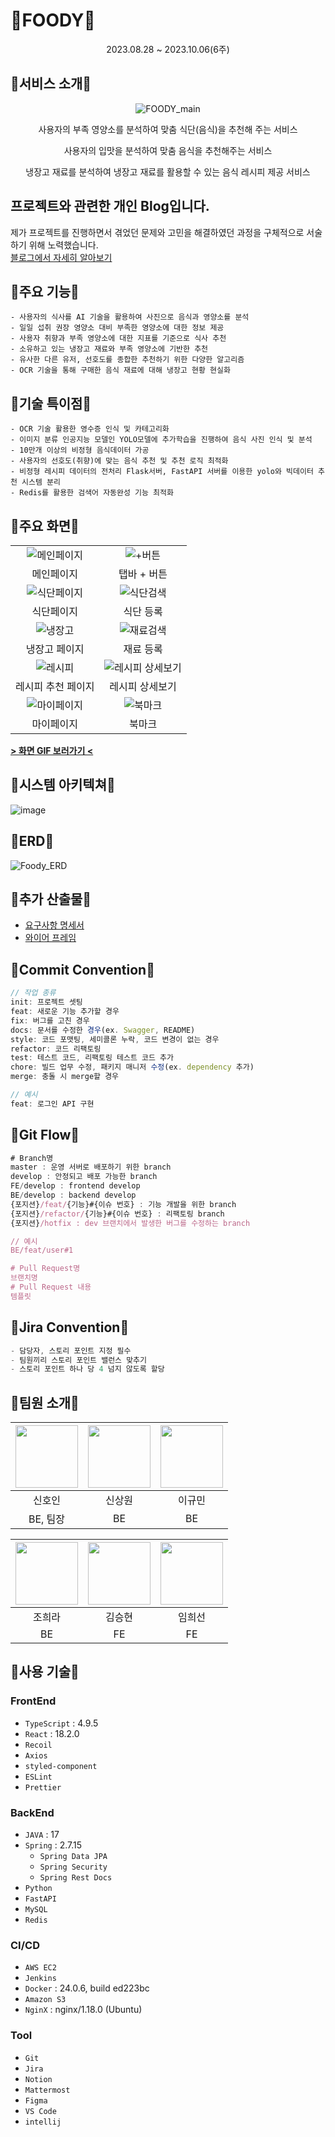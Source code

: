 # 🥦FOODY🥦

<div align=center>
2023.08.28 ~ 2023.10.06(6주)
</div>

## 🍎서비스 소개🍎

<div align=center>

![FOODY_main](https://github.com/jjoyra/simple-node-app/assets/90020798/f05df9db-2999-4835-86f3-a4dca2e15a4a)

사용자의 부족 영양소를 분석하여 맞춤 식단(음식)을 추천해 주는 서비스

사용자의 입맛을 분석하여 맞춤 음식을 추천해주는 서비스

냉장고 재료를 분석하여 냉장고 재료를 활용할 수 있는 음식 레시피 제공 서비스

</div>

## 프로젝트와 관련한 개인 Blog입니다.
제가 프로젝트를 진행하면서 겪었던 문제와 고민을 해결하였던 과정을 구체적으로 서술하기 위해 노력했습니다.   
<a href="https://siino.tistory.com/category/%ED%94%84%EB%A1%9C%EC%A0%9D%ED%8A%B8">블로그에서 자세히 알아보기</a>


## 🍎주요 기능🍎

    - 사용자의 식사를 AI 기술을 활용하여 사진으로 음식과 영양소를 분석
    - 일일 섭취 권장 영양소 대비 부족한 영양소에 대한 정보 제공
    - 사용자 취향과 부족 영양소에 대한 지표를 기준으로 식사 추천
    - 소유하고 있는 냉장고 재료와 부족 영양소에 기반한 추천
    - 유사한 다른 유저, 선호도를 종합한 추천하기 위한 다양한 알고리즘
    - OCR 기술을 통해 구매한 음식 재료에 대해 냉장고 현황 현실화

## 🍎기술 특이점🍎

    - OCR 기술 활용한 영수증 인식 및 카테고리화
    - 이미지 분류 인공지능 모델인 YOLO모델에 추가학습을 진행하여 음식 사진 인식 및 분석
    - 10만개 이상의 비정형 음식데이터 가공
    - 사용자의 선호도(취향)에 맞는 음식 추천 및 추천 로직 최적화
    - 비정형 레시피 데이터의 전처리 Flask서버, FastAPI 서버를 이용한 yolo와 빅데이터 추천 시스템 분리
    - Redis를 활용한 검색어 자동완성 기능 최적화

## 🍎주요 화면🍎

|                                                |                                                         |
| :--------------------------------------------: | :-----------------------------------------------------: |
|  ![메인페이지](./exec/images/메인페이지.PNG)   |            ![+버튼](./exec/images/+버튼.PNG)            |
|                   메인페이지                   |                       탭바 + 버튼                       |
| ![식단페이지](./exec/images/식단%20페이지.PNG) |       ![식단검색](./exec/images/식단%20검색.PNG)        |
|                   식단페이지                   |                        식단 등록                        |
|      ![냉장고](./exec/images/냉장고.PNG)       |       ![재료검색](./exec/images/재료%20검색.PNG)        |
|                 냉장고 페이지                  |                        재료 등록                        |
|  ![레시피](./exec/images/레시피%20페이지.PNG)  | ![레시피 상세보기](./exec/images/레시피%20상세보기.PNG) |
|               레시피 추천 페이지               |                     레시피 상세보기                     |
|  ![마이페이지](./exec/images/마이페이지.PNG)   |           ![북마크](./exec/images/북마크.PNG)           |
|                   마이페이지                   |                         북마크                          |

[**> 화면 GIF 보러가기 <**](./exec/UI/UI.md)

## 🍅시스템 아키텍쳐🍅
![image](https://github.com/signalman/Foody/assets/32051350/81c222ca-a98d-42d4-848d-2d4774113cc6)

## 🍅ERD🍅

![Foody_ERD](https://github.com/jjoyra/simple-node-app/assets/90020798/372b6c37-760b-4b31-818e-274a88858025)

## 🍅추가 산출물🍅

- [요구사항 명세서](./exec/requirements/requirements.md)
- [와이어 프레임](./exec/wireframe/wireframe.md)

<!-- <img src="https://github.com/kkyu-min/AlgoRhythmAndBlues/assets/81220782/a31eb431-dc86-469f-ad0f-e9fb08417071"> -->

## 🥑Commit Convention🥑

```jsx
// 작업 종류
init: 프로젝트 셋팅
feat: 새로운 기능 추가할 경우
fix: 버그를 고친 경우
docs: 문서를 수정한 경우(ex. Swagger, README)
style: 코드 포맷팅, 세미콜론 누락, 코드 변경이 없는 경우
refactor: 코드 리팩토링
test: 테스트 코드, 리팩토링 테스트 코드 추가
chore: 빌드 업무 수정, 패키지 매니저 수정(ex. dependency 추가)
merge: 충돌 시 merge할 경우

// 예시
feat: 로그인 API 구현
```

## 🥑Git Flow🥑

```jsx
# Branch명
master : 운영 서버로 배포하기 위한 branch
develop : 안정되고 배포 가능한 branch
FE/develop : frontend develop
BE/develop : backend develop
{포지션}/feat/{기능}#{이슈 번호} : 기능 개발을 위한 branch
{포지션}/refactor/{기능}#{이슈 번호} : 리팩토링 branch
{포지션}/hotfix : dev 브랜치에서 발생한 버그를 수정하는 branch

// 예시
BE/feat/user#1

# Pull Request명
브랜치명
# Pull Request 내용
템플릿
```

## 🥑Jira Convention🥑

```jsx
- 담당자, 스토리 포인트 지정 필수
- 팀원끼리 스토리 포인트 밸런스 맞추기
- 스토리 포인트 하나 당 4 넘지 않도록 할당
```

## 🥕팀원 소개🥕

<!-- |  이름  |      역할      |                         개발 내용                         |
| :----: | :------------: | :-------------------------------------------------------: |
| 신호인 | 팀장, Back-end |                YOLO 모델 학습, CI/CD 구축                 |
| 신상원 |    Back-end    | 추천 알고리즘, 빅데이터 서버 구축, 북마크/레시피/추천 API |
| 이규민 |    Back-end    |              OAuth2, 소셜 로그인, 영양소 API              |
| 조희라 |    Back-end    |        영수증 OCR, 냉장고 API 및 재료 데이터 정제         |
| 임희선 |   Front-end    |         냉장고 관리 구현, 레시피/마이페이지 구현          |
| 김승현 |   Front-end    |        회원가입/로그인/먹BTI 구현, 식단 관리 구현         | -->

<div align="center">

| [<img src = "https://avatars.githubusercontent.com/u/32051350?v=4" width = 100>](https://github.com/signalman) | [<img src = "https://avatars.githubusercontent.com/u/101318750?v=4" width = 100>](https://github.com/Shin-sangwon) | [<img src = "https://avatars.githubusercontent.com/u/81220782?v=4" width = 100>](https://github.com/kkyu-min) |
| :------------------------------------------------------------------------------------------------------------: | :----------------------------------------------------------------------------------------------------------------: | :-----------------------------------------------------------------------------------------------------------: |
|                                                     신호인                                                     |                                                       신상원                                                       |                                                    이규민                                                     |
|                                                    BE, 팀장                                                    |                                                         BE                                                         |                                                      BE                                                       |

| [<img src = "https://avatars.githubusercontent.com/u/90020798?v=4" width = 100>](https://github.com/jjoyra) | [<img src = "https://avatars.githubusercontent.com/u/100916240?v=4" width = 100>](https://github.com/wink4u) | [<img src = "https://avatars.githubusercontent.com/u/77854486?v=4" width = 100>](https://github.com/Im-hass) |
| :---------------------------------------------------------------------------------------------------------: | :----------------------------------------------------------------------------------------------------------: | :----------------------------------------------------------------------------------------------------------: |
|                                                   조희라                                                    |                                                    김승현                                                    |                                                    임희선                                                    |
|                                                     BE                                                      |                                                      FE                                                      |                                                      FE                                                      |

</div>

## 🥕사용 기술🥕

### FrontEnd

- `TypeScript` : 4.9.5
- `React` : 18.2.0
- `Recoil`
- `Axios`
- `styled-component`
- `ESLint`
- `Prettier`

### BackEnd

- `JAVA` : 17
- `Spring` : 2.7.15
  - `Spring Data JPA`
  - `Spring Security`
  - `Spring Rest Docs`
- `Python`
- `FastAPI`
- `MySQL`
- `Redis`

### CI/CD

- `AWS EC2`
- `Jenkins`
- `Docker` : 24.0.6, build ed223bc
- `Amazon S3`
- `NginX` : nginx/1.18.0 (Ubuntu)

### Tool

- `Git`
- `Jira`
- `Notion`
- `Mattermost`
- `Figma`
- `VS Code`
- `intellij`
